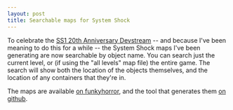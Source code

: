 ```yaml
---
layout: post
title: Searchable maps for System Shock
---
```


To celebrate the [SS1 20th Anniversary Devstream](http://twitch.tv/algorithmancy/) -- and because I've been meaning to do this for a while -- the System Shock maps I've been generating are now searchable by object name. You can search just the current level, or (if using the "all levels" map file) the entire game. The search will show both the location of the objects themselves, and the location of any containers that they're in.

The maps are available [on funkyhorror](http://funkyhorror.ancilla.ca/toxicfrog/ss1/maps/), and the tool that generates them [on github](https://github.com/toxicfrog/ss1edit).
